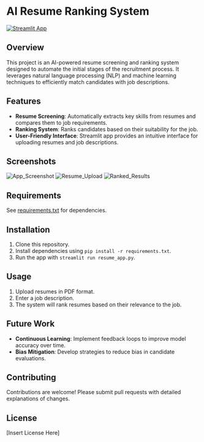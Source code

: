 # AI Resume Ranking System

[![Streamlit App](https://img.shields.io/badge/Streamlit-App-blue)](https://streamlit.io/)

## Overview

This project is an AI-powered resume screening and ranking system designed to automate the initial stages of the recruitment process. It leverages natural language processing (NLP) and machine learning techniques to efficiently match candidates with job descriptions.

## Features

- **Resume Screening**: Automatically extracts key skills from resumes and compares them to job requirements.
- **Ranking System**: Ranks candidates based on their suitability for the job.
- **User-Friendly Interface**: Streamlit app provides an intuitive interface for uploading resumes and job descriptions.

## Screenshots

![App_Screenshot](insert_screenshot_1_here)
![Resume_Upload](insert_screenshot_2_here)
![Ranked_Results](insert_screenshot_3_here)

## Requirements

See [requirements.txt](requirements.txt) for dependencies.

## Installation

1. Clone this repository.
2. Install dependencies using `pip install -r requirements.txt`.
3. Run the app with `streamlit run resume_app.py`.

## Usage

1. Upload resumes in PDF format.
2. Enter a job description.
3. The system will rank resumes based on their relevance to the job.

## Future Work

- **Continuous Learning**: Implement feedback loops to improve model accuracy over time.
- **Bias Mitigation**: Develop strategies to reduce bias in candidate evaluations.

## Contributing

Contributions are welcome! Please submit pull requests with detailed explanations of changes.

## License

[Insert License Here]

